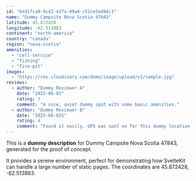 ```yaml
---
id: "6ed1fca9-9c42-437a-99a4-c51ce2ed8dc1"
name: "Dummy Campsite Nova Scotia 47843"
latitude: 45.872428
longitude: -62.513883
continent: "north-america"
country: "canada"
region: "nova-scotia"
amenities:
  - "cell-service"
  - "fishing"
  - "fire-pit"
images:
  - "https://res.cloudinary.com/demo/image/upload/v1/sample.jpg"
reviews:
  - author: "Dummy Reviewer A"
    date: "2025-06-02"
    rating: 3
    comment: "A nice, quiet dummy spot with some basic amenities."
  - author: "Dummy Reviewer B"
    date: "2025-06-025"
    rating: 4
    comment: "Found it easily. GPS was spot on for this dummy location."
---
```


This is a **dummy description** for Dummy Campsite Nova Scotia 47843, generated for the proof of concept.

It provides a serene environment, perfect for demonstrating how SvelteKit can handle a large number of static pages. The coordinates are 45.872428, -62.513883.
